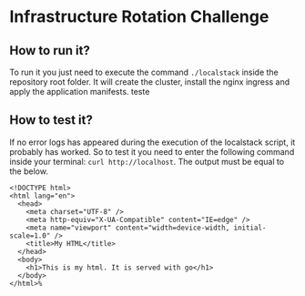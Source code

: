 # Infrastructure Rotation Challenge

## How to run it?
To run it you just need to execute the command ```./localstack``` inside the repository root folder. It will create the cluster, install the nginx ingress and apply the application manifests.
teste

## How to test it?
If no error logs has appeared during the execution of the localstack script, it probably has worked. So to test it you need to enter the following command inside your terminal: ```curl http://localhost```.
The output must be equal to the below.
```terminal
<!DOCTYPE html>
<html lang="en">
  <head>
    <meta charset="UTF-8" />
    <meta http-equiv="X-UA-Compatible" content="IE=edge" />
    <meta name="viewport" content="width=device-width, initial-scale=1.0" />
    <title>My HTML</title>
  </head>
  <body>
    <h1>This is my html. It is served with go</h1>
  </body>
</html>%
```
